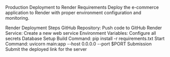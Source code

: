 Production Deployment to Render
Requirements
Deploy the e-commerce application to Render with proper environment configuration and monitoring.

Render Deployment Steps
GitHub Repository: Push code to GitHub
Render Service: Create a new web service
Environment Variables: Configure all secrets
Database Setup
Build Command: pip install -r requirements.txt
Start Command: uvicorn main:app --host 0.0.0.0 --port $PORT
Submission
Submit the deployed link for the server